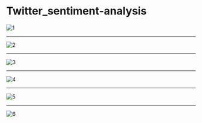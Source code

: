 # Twitter_sentiment-analysis

![1](https://user-images.githubusercontent.com/83777309/117561844-ea386400-b0b7-11eb-9624-cca1a6d74ed1.PNG)<hr>
![2](https://user-images.githubusercontent.com/83777309/117561845-ec9abe00-b0b7-11eb-8d74-058fafce3605.PNG)<hr>
![3](https://user-images.githubusercontent.com/83777309/117561846-ed335480-b0b7-11eb-9e0f-50d0d129c9e0.PNG)<hr>
![4](https://user-images.githubusercontent.com/83777309/117561848-edcbeb00-b0b7-11eb-9008-3edcf30f0de8.PNG)<hr>
![5](https://user-images.githubusercontent.com/83777309/117561849-ee648180-b0b7-11eb-8199-20425e783871.PNG)<hr>
![6](https://user-images.githubusercontent.com/83777309/117561850-ef95ae80-b0b7-11eb-9f1a-b885635d1ef1.PNG)

